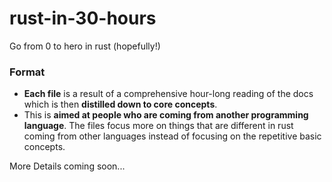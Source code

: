 # rust-in-30-hours
Go from 0 to hero in rust (hopefully!)

### Format
* **Each file** is a result of a comprehensive hour-long reading of the docs which is then **distilled down to core concepts**. 
* This is **aimed at people who are coming from another programming language**. The files focus more on things that are different in rust coming from other languages instead of focusing on the repetitive basic concepts.

More Details coming soon...
